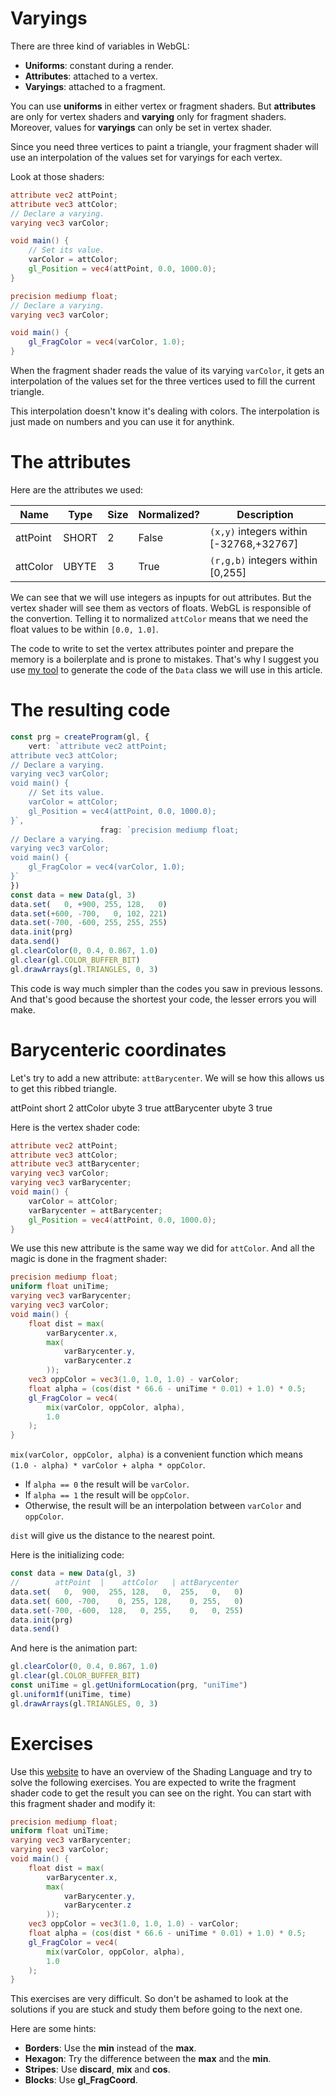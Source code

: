 # Varyings

There are three kind of variables in WebGL:

* __Uniforms__: constant during a render.
* __Attributes__: attached to a vertex.
* __Varyings__: attached to a fragment.

You can use __uniforms__ in either vertex or fragment shaders.
But __attributes__ are only for vertex shaders
and __varying__ only for fragment shaders.
Moreover, values for __varyings__ can only be set in vertex shader.

Since you need three vertices to paint a triangle,
your fragment shader will use an interpolation of the values set for varyings
for each vertex.

Look at those shaders:

```glsl
attribute vec2 attPoint;
attribute vec3 attColor;
// Declare a varying.
varying vec3 varColor;

void main() {
    // Set its value.
    varColor = attColor;
    gl_Position = vec4(attPoint, 0.0, 1000.0);
}
```

<TriColor />

```glsl
precision mediump float;
// Declare a varying.
varying vec3 varColor;

void main() {
    gl_FragColor = vec4(varColor, 1.0);
}
```

When the fragment shader reads the value of its varying `varColor`, it gets
an interpolation of the values set for the three vertices used to fill the
current triangle.

This interpolation doesn't know it's dealing with colors.
The interpolation is just made on numbers and you can use it for anythink.

# The attributes

Here are the attributes we used:

| __Name__ | __Type__ | __Size__ | __Normalized?__ | __Description__ |
| -------- | -------- | -------- | --------------- | --------------- |
| attPoint | SHORT    | 2        | False           | `(x,y)` integers within [-32768,+32767] |
| attColor | UBYTE    | 3        | True            | `(r,g,b)` integers within [0,255] |

We can see that we will use integers as inpupts for out attributes.
But the vertex shader will see them as vectors of floats.
WebGL is responsible of the convertion. Telling it to normalized `attColor`
means that we need the float values to be within `[0.0, 1.0]`.

The code to write to set the vertex attributes pointer and prepare the memory
is a boilerplate and is prone to mistakes.
That's why I suggest you use [my tool](#tool/attributes) to generate the code of the `Data` class
we will use in this article.

# The resulting code

<Coords />

```ts
const prg = createProgram(gl, {
    vert: `attribute vec2 attPoint;
attribute vec3 attColor;
// Declare a varying.
varying vec3 varColor;
void main() {
    // Set its value.
    varColor = attColor;
    gl_Position = vec4(attPoint, 0.0, 1000.0);
}`,
                    frag: `precision mediump float;
// Declare a varying.
varying vec3 varColor;
void main() {
    gl_FragColor = vec4(varColor, 1.0);
}`
})
const data = new Data(gl, 3)
data.set(   0, +900, 255, 128,   0)
data.set(+600, -700,   0, 102, 221)
data.set(-700, -600, 255, 255, 255)
data.init(prg)
data.send()
gl.clearColor(0, 0.4, 0.867, 1.0)
gl.clear(gl.COLOR_BUFFER_BIT)
gl.drawArrays(gl.TRIANGLES, 0, 3)
```

This code is way much simpler than the codes you saw in previous lessons.
And that's good because the shortest your code, the lesser errors you will make.

# Barycenteric coordinates

<Barycenter />

Let's try to add a new attribute: `attBarycenter`.
We will se how this allows us to get this ribbed triangle.

<Att>
attPoint short 2
attColor ubyte 3 true
attBarycenter ubyte 3 true
</Att>

Here is the vertex shader code:

```glsl
attribute vec2 attPoint;
attribute vec3 attColor;
attribute vec3 attBarycenter;
varying vec3 varColor;
varying vec3 varBarycenter;
void main() {
    varColor = attColor;
    varBarycenter = attBarycenter;
    gl_Position = vec4(attPoint, 0.0, 1000.0);
}
```

We use this new attribute is the same way we did for `attColor`.
And all the magic is done in the fragment shader:

```glsl
precision mediump float;
uniform float uniTime;
varying vec3 varBarycenter;
varying vec3 varColor;
void main() {
    float dist = max(
        varBarycenter.x,
        max(
            varBarycenter.y,
            varBarycenter.z
        ));
    vec3 oppColor = vec3(1.0, 1.0, 1.0) - varColor;
    float alpha = (cos(dist * 66.6 - uniTime * 0.01) + 1.0) * 0.5;
    gl_FragColor = vec4(
        mix(varColor, oppColor, alpha),
        1.0
    );
}
```

`mix(varColor, oppColor, alpha)` is a convenient function which means  
`(1.0 - alpha) * varColor + alpha * oppColor`.

* If `alpha == 0` the result will be `varColor`.
* If `alpha == 1` the result will be `oppColor`.
* Otherwise, the result will be an interpolation between `varColor` and `oppColor`.

`dist` will give us the distance to the nearest point.

Here is the initializing code:

```js
const data = new Data(gl, 3)
//        attPoint  |    attColor   | attBarycenter
data.set(   0,  900,  255, 128,   0,  255,   0,   0)
data.set( 600, -700,    0, 255, 128,    0, 255,   0)
data.set(-700, -600,  128,   0, 255,    0,   0, 255)
data.init(prg)
data.send()
```

And here is the animation part:

```js
gl.clearColor(0, 0.4, 0.867, 1.0)
gl.clear(gl.COLOR_BUFFER_BIT)
const uniTime = gl.getUniformLocation(prg, "uniTime")
gl.uniform1f(uniTime, time)
gl.drawArrays(gl.TRIANGLES, 0, 3)
```

# Exercises

Use this [website](https://www.shaderific.com/glsl-functions) to have an overview of the Shading Language and try to solve the following exercises. You are expected to write the fragment shader code to get the result you can see on the right. You can start with this fragment shader and modify it:

```glsl
precision mediump float;
uniform float uniTime;
varying vec3 varBarycenter;
varying vec3 varColor;
void main() {
    float dist = max(
        varBarycenter.x,
        max(
            varBarycenter.y,
            varBarycenter.z
        ));
    vec3 oppColor = vec3(1.0, 1.0, 1.0) - varColor;
    float alpha = (cos(dist * 66.6 - uniTime * 0.01) + 1.0) * 0.5;
    gl_FragColor = vec4(
        mix(varColor, oppColor, alpha),
        1.0
    );
}
```

This exercises are very difficult. So don't be ashamed to look at the solutions if you are stuck and study them before going to the next one.

Here are some hints:

* __Borders__: Use the __min__ instead of the __max__.
* __Hexagon__: Try the difference between the __max__ and the __min__.
* __Stripes__: Use __discard__, __mix__ and __cos__.
* __Blocks__: Use __gl_FragCoord__.

<Ex />